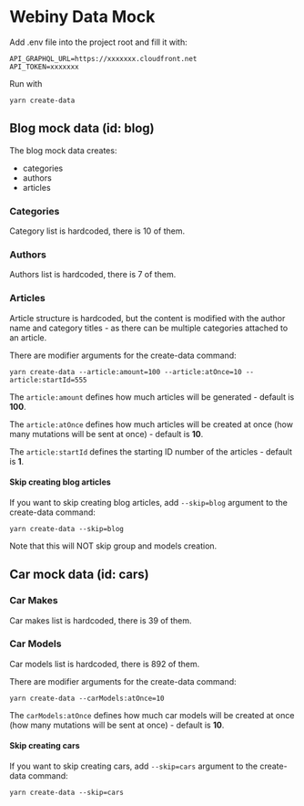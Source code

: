 # Webiny Data Mock

Add .env file into the project root and fill it with:
````
API_GRAPHQL_URL=https://xxxxxxx.cloudfront.net
API_TOKEN=xxxxxxx
````


Run with
`````
yarn create-data
`````

## Blog mock data (id: blog)

The blog mock data creates:

- categories
- authors
- articles

### Categories

Category list is hardcoded, there is 10 of them.

### Authors

Authors list is hardcoded, there is 7 of them.

### Articles

Article structure is hardcoded, but the content is modified with the author name and category titles - as there can be
multiple categories attached to an article.

There are modifier arguments for the create-data command:

````
yarn create-data --article:amount=100 --article:atOnce=10 --article:startId=555
````

The `article:amount` defines how much articles will be generated - default is **100**.

The `article:atOnce` defines how much articles will be created at once (how many mutations will be sent at once) -
default is **10**.

The `article:startId` defines the starting ID number of the articles - default is **1**.

#### Skip creating blog articles

If you want to skip creating blog articles, add `--skip=blog` argument to the create-data command:

````
yarn create-data --skip=blog
````

Note that this will NOT skip group and models creation.

## Car mock data (id: cars)

### Car Makes

Car makes list is hardcoded, there is 39 of them.

### Car Models

Car models list is hardcoded, there is 892 of them.

There are modifier arguments for the create-data command:

````
yarn create-data --carModels:atOnce=10
````

The `carModels:atOnce` defines how much car models will be created at once (how many mutations will be sent at once) -
default is **10**.

#### Skip creating cars

If you want to skip creating cars, add `--skip=cars` argument to the create-data command:

````
yarn create-data --skip=cars
````
